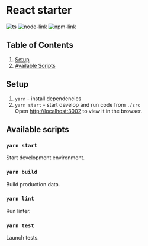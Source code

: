 # React starter

![ts](https://flat.badgen.net/badge/-/TypeScript?icon=typescript&label&labelColor=blue&color=555555) ![node-link](https://img.shields.io/badge/node->=14.15.0-brightgreen) ![npm-link](https://img.shields.io/badge/npm->=6.14-blue)

## Table of Contents

1. [Setup](#setup)
2. [Available Scripts](#available-scripts)

## Setup

1. `yarn` - install dependencies
2. `yarn start` - start develop and run code from `./src`  
   Open [http://localhost:3002](http://localhost:3002) to view it in the browser.

## Available scripts

### `yarn start`

Start development environment.

### `yarn build`

Build production data.

### `yarn lint`

Run linter.

### `yarn test`

Launch tests.
